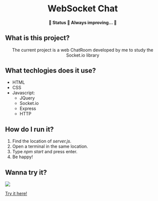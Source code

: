 <h1 align="center">WebSocket Chat</h1>

<h4 align="center"> 
	🚧  Status 🚀 Always improving...  🚧
</h4>

## What is this project?

<p align="center">
The current project is a web ChatRoom developed by me to study the Socket.io library
<p>

## What techlogies does it use?

<ul>
  <li>HTML</li>
  <li>CSS</li>
  <li>
    Javascript:
    <ul>
      <li>JQuery</li>
      <li>Socket.io</li>
      <li>Express</li>
      <li>HTTP</li>
    </ul>
  </li>
</ul>

## How do I run it?
<ol>
  <li>Find the location of <i>server.js</i>.</li>
  <li>Open a terminal in the same location.</li>
  <li>Type <i>npm start</i> and press enter.</li>
  <li>Be happy!</i></li>
</ol>

## Wanna try it?

![](https://github.com/SpackiGabriel/websocket-chat/blob/main/public/images/readme-gif.gif)

<a href="https://tundra-hazel-venom.glitch.me/">Try it here!</a>
